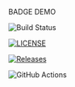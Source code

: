 BADGE DEMO

![Build Status](https://img.shields.io/github/actions/workflow/status/DwayneWilliams3372/devops/main.yml?branch=master)



[![LICENSE](https://img.shields.io/github/license/DwayneWilliams3372/sem.svg?style=flat-square)](https://github.com/DwayneWilliams3372/sem/blob/master/LICENSE)


[![Releases](https://img.shields.io/github/release/DwayneWilliams3372/sem/all.svg?style=flat-square)](https://github.com/DwayneWilliams3372/sem/releases)

![GitHub Actions](https://github.com/DwayneWilliams3372/devops/actions/workflows/main.yml/badge.svg)


